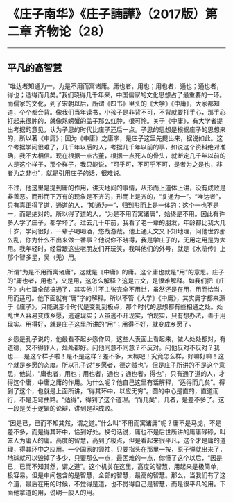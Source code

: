 # 《庄子南华》《庄子諵譁》（2017版）第二章 齐物论（28）

------

## 平凡的髙智慧

“唯达者知通为一，为是不用而寓诸庸。庸也者，用也；用也者，通也；通也者，得也；适得而几矣。”我们晓得几千年来，中国儒家的文化思想占了最重要的一环。而儒家的文化，到了宋朝以后，所谓《四书》里头的《大学》《中庸》，大家都知道，个个都会背。像我们当年读书，小孩子是非背不可，不背就要打手心，那手心打起来很肿的，就像熟螃蟹的盖子那么红肿，很可怜。关于《中庸》，有大学者提出考据的意见，认为子思的时代比庄子还后一点。子思的思想是根据庄子的思想来的，所以著《中庸》；因为《中庸》之庸字，是庄子这里先提出来，据说如此。这个考据学问很难了，几千年以后的人，考据几千年以前的事，如说这个资料绝对准确，我不大相信。现在根据一点古董，根据一点死人的骨头，就断定几千年以前的人是这个样子，那个样子，我只能说，“可乎可，不可乎不可，是者为之是也，非者为之非也”，就是引用庄子的话，很难说。

不过，他这里是提到庸的作用，讲天地间的事情，从形而上道体上讲，没有成败是非善恶。而形而下万有的现象是不齐的，形而上是齐的，“复通为一”。“唯达者”，只有真正得了道，通道的人，“知通为一”，归到形而上是一体的；这个一也不是一，而是绝对的。所以得了道的人，“为是不用而寓诸庸”，始终是不用。因此有许多人学了庄子，都学坏了。过去几十年前，我看了老一辈的朋友，年龄都比我大几十岁，学问很好，一辈子喝喝酒，悠哉游哉。他上通天文又下知地理，问他世界那么乱，你为什么不出来做一番事？他说你不晓得，我是学庄子的，无用之用是为大用。我年轻时，经常跟这些老朋友们开玩笑，我叫他们的外号，就是《水浒传》上那个智多星，吴（无）用。

所谓“为是不用而寓诸庸”，这就是《中庸》的庸。这个庸也就是“用”的意思。庄子的“庸也者，用也”，又是用，这怎么解释？这是古文，是很难解释。如我们把《庄子》内七篇全部搞通了，其实他并不主张完全不用世，虽然还是在用，用而恰当，用而适可。他下面就有“庸”字的解释。所以不管《大学》《中庸》，其实庸字都来源于《庄子》。只能说那个时代是变乱到极点，那个时代的思想都有些相通之处。处乱世人容易变成乡愿，逃避现实；人虽逃不开现实，怕现实，只有想办法，善于用现实。用得好，就是庄子这里所讲的“用”；用得不好，就变成乡愿了。

乡愿是孔子说的，他最看不起乡愿作风，这些人表面上看起来，做人处处都对，有道德，又不得罪人，处处都好。问他同意不同意？不反对。问他反对不反对？我也……是这个样子啦！是不是这样？差不多，大概吧！究竟怎么样，好嘛好嘛！这个就是乡愿的态度。所以孔子说“乡愿者，德之贼也”。但是庄子所讲的不是这个意思，他说，“庸也者，用也；用也者，通也；通也者，得也”，只有通了道的人，才得这个庸，中庸之庸的作用。为什么呢？他自己这里有话解释，“适得而几矣”。得到了这个，也就是上面所讲，“得其环中，以应无穷”。圆的中心是直的，直道而行，不是走弯曲路。“适得”，得到了这个道理。“而几矣”，几者，是差不多了。这一段是关于逻辑的论辩，讲到是非成败。

“因是已，已而不知其然，谓之道。”什么叫“不用而寓诸庸”呢？庸不是马虎，不是差不多，而是得其环中，恰到好处。换句话说，庸也不是后世所讲的庸庸碌碌，叫笨人为庸人的庸。高度的智慧，高到了极点，但是看起来很平凡，这个才是庸的道理，得其环中之应用。一个国家的领袖，只要指头在那里一按，原子弹就出来了，地球就可以毁掉了多少，只要那么一点，最困难的一点，你懂了这个以后，“因是已，已而不知其然，谓之道”。这个机关在这里，高度的智慧，用起来是极简单，极容易。但是中间包含的是智慧，全部的智慧，最高的智慧。那么，当我们有了这个道，最后在用的时候，不觉得是道，也不觉得自己是智慧，而是很平凡的用。下面他拿道的用，说明一般人的用。